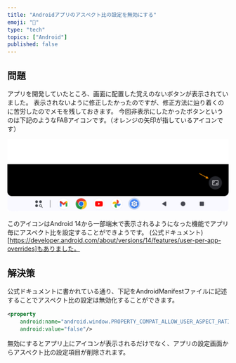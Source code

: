 ```yaml
---
title: "Androidアプリのアスペクト比の設定を無効にする"
emoji: "🚫"
type: "tech"
topics: ["Android"]
published: false
---
```


## 問題
アプリを開発していたところ、画面に配置した覚えのないボタンが表示されていました。
表示されないように修正したかったのですが、修正方法に辿り着くのに苦労したのでメモを残しておきます。
今回非表示にしたかったボタンというのは下記のようなFABアイコンです。（オレンジの矢印が指しているアイコンです）

![アスペクト比設定ボタン](/images/Screenshot_20241023_093843.png)

このアイコンはAndroid 14から一部端末で表示されるようになった機能でアプリ毎にアスペクト比を設定することができようです。
(公式ドキュメント)[https://developer.android.com/about/versions/14/features/user-per-app-overrides]もありました。

## 解決策
公式ドキュメントに書かれている通り、下記をAndroidManifestファイルに記述することでアスペクト比の設定は無効化することができます。

```xml
<property
    android:name="android.window.PROPERTY_COMPAT_ALLOW_USER_ASPECT_RATIO_OVERRIDE"
    android:value="false"/>
```

無効にするとアプリ上にアイコンが表示されるだけでなく、アプリの設定画面からアスペクト比の設定項目が削除されます。